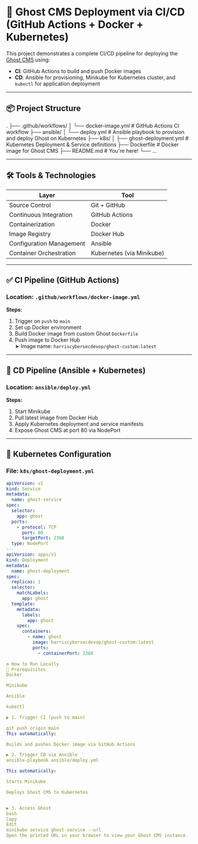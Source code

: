 # 🚀 Ghost CMS Deployment via CI/CD (GitHub Actions + Docker + Kubernetes)

This project demonstrates a complete CI/CD pipeline for deploying the [Ghost CMS](https://ghost.org/) using:

- **CI**: GitHub Actions to build and push Docker images
- **CD**: Ansible for provisioning, Minikube for Kubernetes cluster, and `kubectl` for application deployment

---

## 📦 Project Structure

.
├── .github/workflows/
│ └── docker-image.yml # GitHub Actions CI workflow
├── ansible/
│ └── deploy.yml # Ansible playbook to provision and deploy Ghost on Kubernetes
├── k8s/
│ ├── ghost-deployment.yml # Kubernetes Deployment & Service definitions
├── Dockerfile # Docker image for Ghost CMS
├── README.md # You're here!
└── ...


---

## 🛠️ Tools & Technologies

| Layer | Tool |
|------|------|
| Source Control | Git + GitHub |
| Continuous Integration | GitHub Actions |
| Containerization | Docker |
| Image Registry | Docker Hub |
| Configuration Management | Ansible |
| Container Orchestration | Kubernetes (via Minikube) |

---

## ✅ CI Pipeline (GitHub Actions)

### Location: `.github/workflows/docker-image.yml`

**Steps:**
1. Trigger on `push` to `main`
2. Set up Docker environment
3. Build Docker image from custom Ghost `Dockerfile`
4. Push image to Docker Hub  
   ➤ Image name: `harriscybersecdevop/ghost-custom:latest`

---

## 🚀 CD Pipeline (Ansible + Kubernetes)

### Location: `ansible/deploy.yml`

**Steps:**
1. Start Minikube
2. Pull latest image from Docker Hub
3. Apply Kubernetes deployment and service manifests
4. Expose Ghost CMS at port 80 via NodePort

---

## 📂 Kubernetes Configuration

### File: `k8s/ghost-deployment.yml`

```yaml
apiVersion: v1
kind: Service
metadata:
  name: ghost-service
spec:
  selector:
    app: ghost
  ports:
    - protocol: TCP
      port: 80
      targetPort: 2368
  type: NodePort
---
apiVersion: apps/v1
kind: Deployment
metadata:
  name: ghost-deployment
spec:
  replicas: 1
  selector:
    matchLabels:
      app: ghost
  template:
    metadata:
      labels:
        app: ghost
    spec:
      containers:
        - name: ghost
          image: harriscybersecdevop/ghost-custom:latest
          ports:
            - containerPort: 2368

⚙️ How to Run Locally
🧪 Prerequisites
Docker

Minikube

Ansible

kubectl

▶️ 1. Trigger CI (push to main)

git push origin main
This automatically:

Builds and pushes Docker image via GitHub Actions

▶️ 2. Trigger CD via Ansible
ansible-playbook ansible/deploy.yml

This automatically:

Starts Minikube

Deploys Ghost CMS to Kubernetes


▶️ 3. Access Ghost
bash
Copy
Edit
minikube service ghost-service --url
Open the printed URL in your browser to view your Ghost CMS instance.

